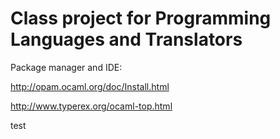 # Class project for Programming Languages and Translators


Package manager and IDE:

http://opam.ocaml.org/doc/Install.html

http://www.typerex.org/ocaml-top.html

test
